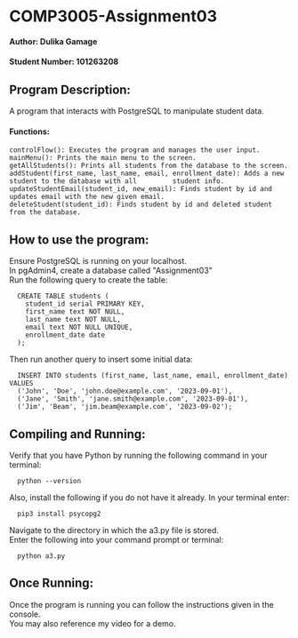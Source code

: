 # COMP3005-Assignment03

#### Author: Dulika Gamage
#### Student Number: 101263208

## Program Description: 
  A program that interacts with PostgreSQL to manipulate student data.
  #### Functions:
    controlFlow(): Executes the program and manages the user input.  
    mainMenu(): Prints the main menu to the screen.  
    getAllStudents(): Prints all students from the database to the screen.  
    addStudent(first_name, last_name, email, enrollment_date): Adds a new student to the database with all         student info.  
    updateStudentEmail(student_id, new_email): Finds student by id and updates email with the new given email.
    deleteStudent(student_id): Finds student by id and deleted student from the database.
## How to use the program:
  Ensure PostgreSQL is running on your localhost.   
  In pgAdmin4, create a database called "Assignment03"  
  Run the following query to create the table:  
  
      CREATE TABLE students (
        student_id serial PRIMARY KEY,
        first_name text NOT NULL,
        last_name text NOT NULL,
        email text NOT NULL UNIQUE,
        enrollment_date date
      );
  
  Then run another query to insert some initial data:  
  
      INSERT INTO students (first_name, last_name, email, enrollment_date) VALUES
      ('John', 'Doe', 'john.doe@example.com', '2023-09-01'),
      ('Jane', 'Smith', 'jane.smith@example.com', '2023-09-01'),
      ('Jim', 'Beam', 'jim.beam@example.com', '2023-09-02');

## Compiling and Running:
  Verify that you have Python by running the following command in your terminal:
  
      python --version
  Also, install the following if you do not have it already. In your terminal enter:
  
      pip3 install psycopg2  
  Navigate to the directory in which the a3.py file is stored.  
  Enter the following into your command prompt or terminal:
  
      python a3.py  
  
## Once Running:
  Once the program is running you can follow the instructions given in the console.   
  You may also reference my video for a demo.


